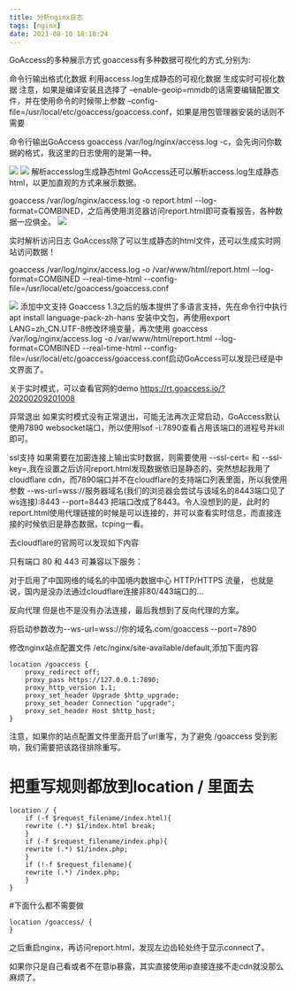 ```yaml
---
title: 分析nginx日志
tags: [nginx]
date: 2021-08-10 18:10:24
---
```

GoAccess的多种展示方式
goaccess有多种数据可视化的方式,分别为:

命令行输出格式化数据
利用access.log生成静态的可视化数据
生成实时可视化数据
注意，如果是编译安装且选择了 –enable-geoip=mmdb的话需要编辑配置文件，并在使用命令的时候带上参数 –config-file=/usr/local/etc/goaccess/goaccess.conf，如果是用包管理器安装的话则不需要

命令行输出GoAccess
goaccess /var/log/nginx/access.log -c，会先询问你数据的格式，我这里的日志使用的是第一种。

![](/images/20200510151512758_1191904043.png)
![](/images/20200510151527705_1039835864.png)
解析accesslog生成静态html
GoAccess还可以解析access.log生成静态html，以更加直观的方式来展示数据。

goaccess /var/log/nginx/access.log -o report.html --log-format=COMBINED，之后再使用浏览器访问report.html即可查看报告，各种数据一应俱全。
![](/images/20200510151546064_97994704.png)


实时解析访问日志
GoAccess除了可以生成静态的html文件，还可以生成实时网站访问数据！

goaccess /var/log/nginx/access.log -o /var/www/html/report.html --log-format=COMBINED --real-time-html --config-file=/usr/local/etc/goaccess/goaccess.conf

![](/images/20200510151601791_1991331955.png)
添加中文支持
Goaccess 1.3之后的版本提供了多语言支持，先在命令行中执行 apt install language-pack-zh-hans 安装中文包，再使用export LANG=zh_CN.UTF-8修改环境变量，再次使用 goaccess /var/log/nginx/access.log -o /var/www/html/report.html --log-format=COMBINED --real-time-html --config-file=/usr/local/etc/goaccess/goaccess.conf启动GoAccess可以发现已经是中文界面了。

关于实时模式，可以查看官网的demo https://rt.goaccess.io/?20200209201008

异常退出
如果实时模式没有正常退出，可能无法再次正常启动，GoAccess默认使用7890 websocket端口，所以使用lsof -i:7890查看占用该端口的进程号并kill即可。

ssl支持
如果需要在加密连接上输出实时数据，则需要使用 --ssl-cert= 和 --ssl-key=,我在设置之后访问report.html发现数据依旧是静态的，突然想起我用了cloudflare cdn，而7890端口并不在cloudflare的支持端口列表里面，所以我使用参数 --ws-url=wss://服务器域名(我们的浏览器会尝试与该域名的8443端口见了ws连接):8443 --port=8443 把端口改成了8443。令人没想到的是，此时的report.html使用代理链接的时候是可以连接的，并可以查看实时信息，而直接连接的时候依旧是静态数据，tcping一看。


去cloudflare的官网可以发现如下内容

只有端口 80 和 443 可兼容以下服务：

对于启用了中国网络的域名的中国境内数据中心 HTTP/HTTPS 流量，
也就是说，国内是没办法通过cloudflare连接非80/443端口的…

反向代理
但是也不是没有办法连接，最后我想到了反向代理的方案。

将启动参数改为--ws-url=wss://你的域名.com/goaccess --port=7890

修改nginx站点配置文件 /etc/nginx/site-available/default,添加下面内容

    location /goaccess {
        proxy_redirect off;
        proxy_pass https://127.0.0.1:7890;
        proxy_http_version 1.1;
        proxy_set_header Upgrade $http_upgrade;
        proxy_set_header Connection "upgrade";
        proxy_set_header Host $http_host;
    }
注意，如果你的站点配置文件里面开启了url重写，为了避免 /goaccess 受到影响，我们需要把该路径排除重写。

# 把重写规则都放到location / 里面去
```shell
location / { 
    if (-f $request_filename/index.html){
    rewrite (.*) $1/index.html break;
    }
    if (-f $request_filename/index.php){
    rewrite (.*) $1/index.php;
    }
    if (!-f $request_filename){
    rewrite (.*) /index.php;
    }
} 
```
#下面什么都不需要做
```shell
location /goaccess/ {
}
```

之后重启nginx，再访问report.html，发现左边齿轮处终于显示connect了。


如果你只是自己看或者不在意ip暴露，其实直接使用ip直接连接不走cdn就没那么麻烦了。
